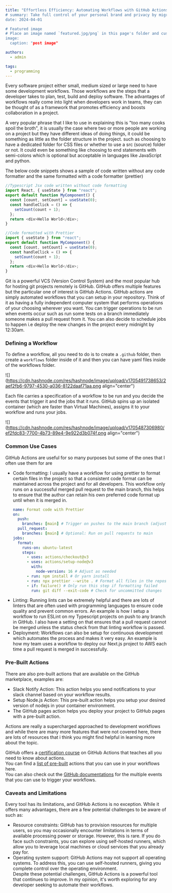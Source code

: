 ```yaml
---
title: "Effortless Efficiency: Automating Workflows with GitHub Actions
# summary: Take full control of your personal brand and privacy by migrating away from the big tech platforms!
date: 2024-04-01

# Featured image
# Place an image named `featured.jpg/png` in this page's folder and customize its options here.
image:
  caption: "post image"

authors:
  - admin

tags:
  - programming
---
```


Every software project either small, medium sized or large need to have some development workflows. Those workflows are the steps that a developer takes to plan, test, build and deploy software. The advantages of workflows really come into light when developers work in teams, they can be thought of as a framework that promotes efficiency and boosts collaboration in a project.

A very popular phrase that I like to use in explaining this is "too many cooks spoil the broth", it is usually the case where two or more people are working on a project but they have different ideas of doing things, it could be something as little as the folder structure in the project. such as choosing to have a dedicated folder for CSS files or whether to use a src (source) folder or not. It could even be something like choosing to end statements with semi-colons which is optional but acceptable in languages like JavaScript and python.

The below code snippets shows a sample of code written without any code formatter and the same formatted with a code formatter (prettier)

```typescript
//Typescript Jsx code written without code formatting
import React, { useState } from "react";
export default function MyComponent() {
  const [count, setCount] = useState(0);
  const handleClick = () => {
    setCount(count + 1);
  };
  return <div>Hello World</div>;
}
```

```typescript
//Code formatted with Prettier
import { useState } from "react";
export default function MyComponent() {
  const [count, setCount] = useState(0);
  const handleClick = () => {
    setCount(count + 1);
  };
  return <div>Hello World</div>;
}
```

Git is a powerful VCS (Version Control System) and the most popular hub for hosting git projects remotely is GitHub. GitHub offers multiple features but the particular one of interest is GitHub Actions. GitHub actions are simply automated workflows that you can setup in your repository. Think of it as having a fully independent computer system that performs operations of your choosing wherever you want. You can trigger operations to be run when events occur such as run some tests on a branch immediately someone makes a pull request from it. You can also decide to schedule jobs to happen i.e deploy the new changes in the project every midnight by 12:30am.

### Defining a Workflow

To define a workflow, all you need to do is to create a `.github` folder, then create a `workflows` folder inside of it and then you can have yaml files inside of the workflows folder.

![](https://cdn.hashnode.com/res/hashnode/image/upload/v1705491738653/2aef2fb6-9797-4530-a036-8122daaf71aa.png align="center")

Each file carries a specification of a workflow to be run and you decide the events that trigger it and the jobs that it runs. GitHub spins up an isolated container (which are faster than Virtual Machines), assigns it to your workflow and runs your jobs.

![](https://cdn.hashnode.com/res/hashnode/image/upload/v1705487306980/ef2fdc83-7700-4b73-89e4-9e922d3b074f.png align="center")

### **Common Use Cases**

GitHub Actions are useful for so many purposes but some of the ones that I often use them for are

- Code formatting: I usually have a workflow for using prettier to format certain files in the project so that a consistent code format can be maintained across the project and for all developers. This workflow only runs on a successful merged pull request to the main branch, this helps to ensure that the author can retain his own preferred code format up until when it is merged in.
  ```yaml
  name: Format code with Prettier
  on:
    push:
      branches: [main] # Trigger on pushes to the main branch (adjust as needed)
    pull_request:
      branches: [main] # Optional: Run on pull requests to main
  jobs:
    format:
      runs-on: ubuntu-latest
      steps:
        - uses: actions/checkout@v3
        - uses: actions/setup-node@v3
          with:
            node-version: 16 # Adjust as needed
        - run: npm install # Or yarn install
        - run: npx prettier --write . # Format all files in the repository
        - if: failure() # Only run this step if formatting failed
          run: git diff --exit-code # Check for uncommitted changes
  ```
- Linting: Running lints can be extremely helpful and there are lots of linters that are often used with programming languages to ensure code quality and prevent common errors. An example is how I setup a workflow to run ESLint on my Typescript projects on push to any branch in GitHub. I also have a setting on that ensures that a pull request cannot be merged unless the status check from that linting workflow is passed.
- Deployment: Workflows can also be setup for continuous development which automates the process and makes it very easy. An example is how my team uses a workflow to deploy our Next.js project to AWS each time a pull request is merged in successfully.

### Pre-Built Actions

There are also pre-built actions that are available on the GitHub marketplace, examples are:

- Slack Notify Action: This action helps you send notifications to your slack channel based on your workflow results.
- Setup Node.js Action: This pre-built action helps you setup your desired version of nodejs in your container environment.
- The GitHub pages action helps you deploy your project to GitHub pages with a pre-built action.

Actions are really a supercharged approached to development workflows and while there are many more features that were not covered here, there are lots of resources that i think you might find helpful in learning more about the topic.

GitHub offers a [certification course](https://learn.microsoft.com/en-us/users/githubtraining/collections/n5p4a5z7keznp5) on GitHub Actions that teaches all you need to know about actions.[  
](https://learn.microsoft.com/en-us/users/githubtraining/collections/n5p4a5z7keznp5)You can find a [list of pre-built](https://github.com/sdras/awesome-actions) actions that you can use in your workflows here.[  
](https://learn.microsoft.com/en-us/users/githubtraining/collections/n5p4a5z7keznp5)You can also check out the [GitHub documentations](https://docs.github.com/en/actions/using-workflows/events-that-trigger-workflows) for the multiple events that you can use to trigger your workflows.

### Caveats and Limitations

Every tool has its limitations, and GitHub Actions is no exception. While it offers many advantages, there are a few potential challenges to be aware of such as:

- Resource constraints: GitHub has to provision resources for multiple users, so you may occasionally encounter limitations in terms of available processing power or storage. However, this is rare. If you do face such constraints, you can explore using self-hosted runners, which allow you to leverage local machines or cloud services that you already pay for.
- Operating system support: GitHub Actions may not support all operating systems. To address this, you can use self-hosted runners, giving you complete control over the operating environment.  
   Despite these potential challenges, GitHub Actions is a powerful tool that continues to improve. In my opinion, it's worth exploring for any developer seeking to automate their workflows.
